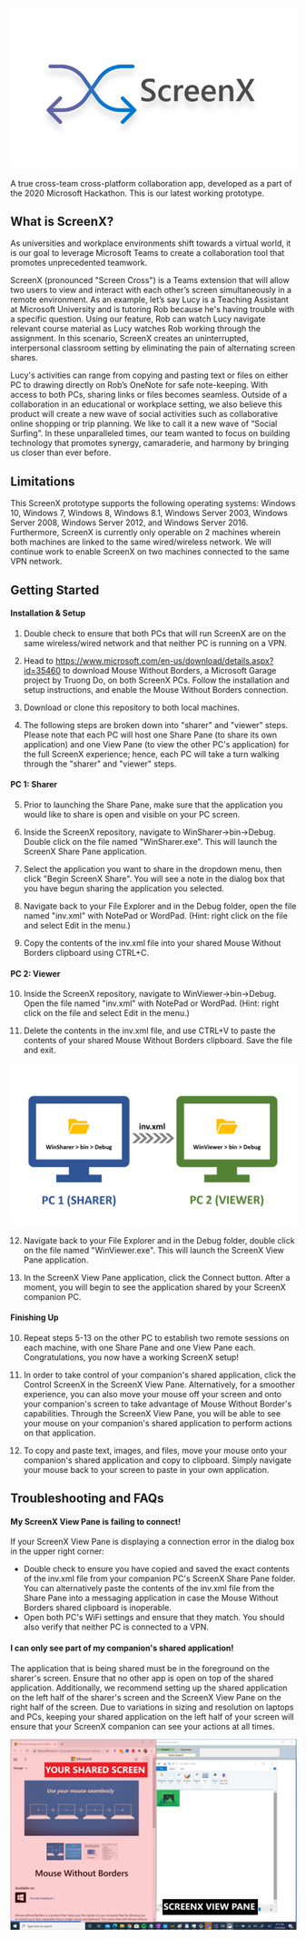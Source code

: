 ![picture](img/ScreenX_Logo2.png)

A true cross-team cross-platform collaboration app, developed as a part of the 2020 Microsoft Hackathon. This is our latest working prototype.

## What is ScreenX?

As universities and workplace environments shift towards a virtual world, it is our goal to leverage Microsoft Teams to create a collaboration tool that promotes unprecedented teamwork. 

 

ScreenX (pronounced "Screen Cross") is a Teams extension that will allow two users to view and interact with each other’s screen simultaneously in a remote environment. As an example, let’s say Lucy is a Teaching Assistant at Microsoft University and is tutoring Rob because he's having trouble with a specific question. Using our feature, Rob can watch Lucy navigate relevant course material as Lucy watches Rob working through the assignment. In this scenario, ScreenX creates an uninterrupted, interpersonal classroom setting by eliminating the pain of alternating screen shares. 

 

Lucy's activities can range from copying and pasting text or files on either PC to drawing directly on Rob’s OneNote for safe note-keeping. With access to both PCs, sharing links or files becomes seamless. Outside of a collaboration in an educational or workplace setting, we also believe this product will create a new wave of social activities such as collaborative online shopping or trip planning. We like to call it a new wave of “Social Surfing”. In these unparalleled times, our team wanted to focus on building technology that promotes synergy, camaraderie, and harmony by bringing us closer than ever before. 

## Limitations

This ScreenX prototype supports the following operating systems: Windows 10, Windows 7, Windows 8, Windows 8.1, Windows Server 2003, Windows Server 2008, Windows Server 2012, and Windows Server 2016. Furthermore, ScreenX is currently only operable on 2 machines wherein both machines are linked to the same wired/wireless network. We will continue work to enable ScreenX on two machines connected to the same VPN network.


## Getting Started
#### Installation & Setup

1. Double check to ensure that both PCs that will run ScreenX are on the same wireless/wired network and that neither PC is running on a VPN.

2. Head to https://www.microsoft.com/en-us/download/details.aspx?id=35460 to download Mouse Without Borders, a Microsoft Garage project by Truong Do, on both ScreenX PCs. Follow the installation and setup instructions, and enable the Mouse Without Borders connection.

3. Download or clone this repository to both local machines.

4. The following steps are broken down into "sharer" and "viewer" steps. Please note that each PC will host one Share Pane (to share its own application) and one View Pane (to view the other PC's application) for the full ScreenX experience; hence, each PC will take a turn walking through the "sharer" and "viewer" steps.

#### PC 1: Sharer
5. Prior to launching the Share Pane, make sure that the application you would like to share is open and visible on your PC screen.

6. Inside the ScreenX repository, navigate to WinSharer->bin->Debug. Double click on the file named "WinSharer.exe". This will launch the ScreenX Share Pane application.

7. Select the application you want to share in the dropdown menu, then click "Begin ScreenX Share". You will see a note in the dialog box that you have begun sharing the application you selected.

8. Navigate back to your File Explorer and in the Debug folder, open the file named "inv.xml" with NotePad or WordPad. (Hint: right click on the file and select Edit in the menu.)

9. Copy the contents of the inv.xml file into your shared Mouse Without Borders clipboard using CTRL+C.

#### PC 2: Viewer
10. Inside the ScreenX repository, navigate to WinViewer->bin->Debug. Open the file named "inv.xml" with NotePad or WordPad. (Hint: right click on the file and select Edit in the menu.)

11. Delete the contents in the inv.xml file, and use CTRL+V to paste the contents of your shared Mouse Without Borders clipboard. Save the file and exit.

![picture](img/invFileDiagram.PNG)

12. Navigate back to your File Explorer and in the Debug folder, double click on the file named "WinViewer.exe". This will launch the ScreenX View Pane application.

13. In the ScreenX View Pane application, click the Connect button. After a moment, you will begin to see the application shared by your ScreenX companion PC.

#### Finishing Up
10. Repeat steps 5-13 on the other PC to establish two remote sessions on each machine, with one Share Pane and one View Pane each. Congratulations, you now have a working ScreenX setup!

11. In order to take control of your companion's shared application, click the Control ScreenX in the ScreenX View Pane. Alternatively, for a smoother experience, you can also move your mouse off your screen and onto your companion's screen to take advantage of Mouse Without Border's capabilities. Through the ScreenX View Pane, you will be able to see your mouse on your companion's shared application to perform actions on that application.

12. To copy and paste text, images, and files, move your mouse onto your companion's shared application and copy to clipboard. Simply navigate your mouse back to your screen to paste in your own application.

## Troubleshooting and FAQs
#### My ScreenX View Pane is failing to connect!
If your ScreenX View Pane is displaying a connection error in the dialog box in the upper right corner:
- Double check to ensure you have copied and saved the exact contents of the inv.xml file from your companion PC's ScreenX Share Pane folder. You can alternatively paste the contents of the inv.xml file from the Share Pane into a messaging application in case the Mouse Without Borders shared clipboard is inoperable.
- Open both PC's WiFi settings and ensure that they match. You should also verify that neither PC is connected to a VPN.

#### I can only see part of my companion's shared application!
The application that is being shared must be in the foreground on the sharer's screen. Ensure that no other app is open on top of the shared application. Additionally, we recommend setting up the shared application on the left half of the sharer's screen and the ScreenX View Pane on the right half of the screen. Due to variations in sizing and resolution on laptops and PCs, keeping your shared application on the left half of your screen will ensure that your ScreenX companion can see your actions at all times.

![picture](img/recommended_setup.png)
